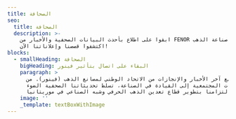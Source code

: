 ```yaml
---
title: الصحافة
seo:
  title: الصحافة
  description: >-
    ابقوا على اطلاع بأحدث البيانات الصحفية والأخبار من FENOR في صناعة الذهب.
    اكتشفوا قصصنا وإعلاناتنا الآن!
blocks:
  - smallHeading: الصحافة
    bigHeading: البقاء على اتصال بتأثير فينور
    paragraph: >
      تابع آخر الأخبار والإنجازات من الاتحاد الوطني لمصانع الذهب (فينور). من
      المبادرات المجتمعية إلى القيادة في الصناعة، تسلط تحديثاتنا الصحفية الضوء
      على التزامنا بتطوير قطاع تعدين الذهب الحرفي وشبه الصناعي في موريتانيا.
    image: ''
    _template: textBoxWithImage
---
```


